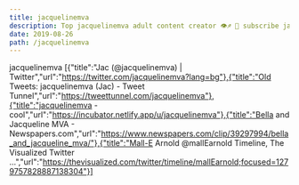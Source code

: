 ```yaml
---
title: jacquelinemva
description: Top jacquelinemva adult content creator 👁♐️ 👑 subscribe jacquelinemva to my porn site below IG jacquelinemva
date: 2019-08-26
path: /jacquelinemva
---
```


jacquelinemva
[{"title":"Jac (@jacquelinemva) | Twitter","url":"https://twitter.com/jacquelinemva?lang=bg"},{"title":"Old Tweets: jacquelinemva (Jac) - Tweet Tunnel","url":"https://tweettunnel.com/jacquelinemva"},{"title":"jacquelinemva - cool","url":"https://incubator.netlify.app/u/jacquelinemva"},{"title":"Bella and Jacqueline MVA - Newspapers.com","url":"https://www.newspapers.com/clip/39297994/bella_and_jacqueline_mva/"},{"title":"Mall-E Arnold @mallEarnold Timeline, The Visualized Twitter ...","url":"https://thevisualized.com/twitter/timeline/mallEarnold;focused=1279757828887138304"}]

